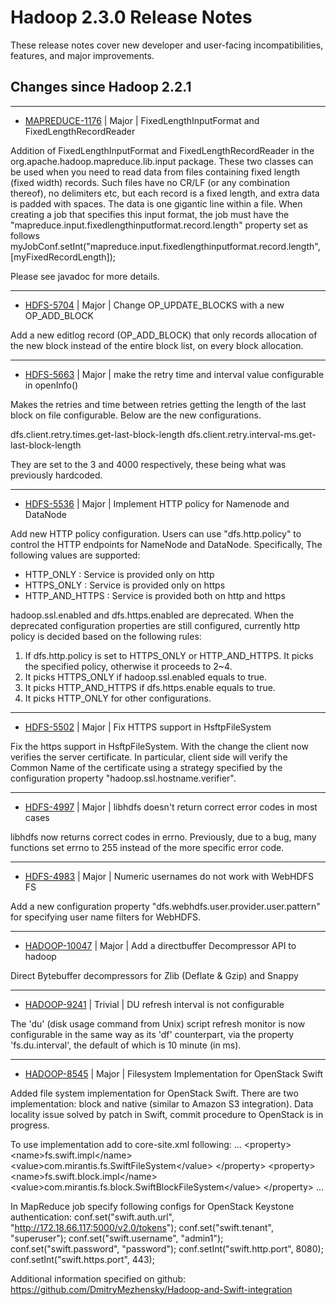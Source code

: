 # Hadoop  2.3.0 Release Notes

These release notes cover  new developer and user-facing incompatibilities, features, and major improvements.

## Changes since Hadoop 2.2.1

---

* [MAPREDUCE-1176](https://issues.apache.org/jira/browse/MAPREDUCE-1176) | Major | FixedLengthInputFormat and FixedLengthRecordReader

Addition of FixedLengthInputFormat and FixedLengthRecordReader in the org.apache.hadoop.mapreduce.lib.input package. These two classes can be used when you need to read data from files containing fixed length (fixed width) records. Such files have no CR/LF (or any combination thereof), no delimiters etc, but each record is a fixed length, and extra data is padded with spaces. The data is one gigantic line within a file. When creating a job that specifies this input format, the job must have the "mapreduce.input.fixedlengthinputformat.record.length" property set as follows myJobConf.setInt("mapreduce.input.fixedlengthinputformat.record.length",[myFixedRecordLength]); 

Please see javadoc for more details.

---

* [HDFS-5704](https://issues.apache.org/jira/browse/HDFS-5704) | Major | Change OP\_UPDATE\_BLOCKS  with a new OP\_ADD\_BLOCK

Add a new editlog record (OP\_ADD\_BLOCK) that only records allocation of the new block instead of the entire block list, on every block allocation.

---

* [HDFS-5663](https://issues.apache.org/jira/browse/HDFS-5663) | Major | make the retry time and interval value configurable in openInfo()

Makes the retries and time between retries getting the length of the last block on file configurable.  Below are the new configurations.

dfs.client.retry.times.get-last-block-length
dfs.client.retry.interval-ms.get-last-block-length

They are set to the 3 and 4000 respectively, these being what was previously hardcoded.



---

* [HDFS-5536](https://issues.apache.org/jira/browse/HDFS-5536) | Major | Implement HTTP policy for Namenode and DataNode

Add new HTTP policy configuration. Users can use "dfs.http.policy" to control the HTTP endpoints for NameNode and DataNode. Specifically, The following values are supported:
- HTTP\_ONLY : Service is provided only on http
- HTTPS\_ONLY : Service is provided only on https
- HTTP\_AND\_HTTPS : Service is provided both on http and https

hadoop.ssl.enabled and dfs.https.enabled are deprecated. When the deprecated configuration properties are still configured, currently http policy is decided based on the following rules:
1. If dfs.http.policy is set to HTTPS\_ONLY or HTTP\_AND\_HTTPS. It picks the specified policy, otherwise it proceeds to 2~4.
2. It picks HTTPS\_ONLY if hadoop.ssl.enabled equals to true.
3. It picks HTTP\_AND\_HTTPS if dfs.https.enable equals to true.
4. It picks HTTP\_ONLY for other configurations.

---

* [HDFS-5502](https://issues.apache.org/jira/browse/HDFS-5502) | Major | Fix HTTPS support in HsftpFileSystem

Fix the https support in HsftpFileSystem. With the change the client now verifies the server certificate. In particular, client side will verify the Common Name of the certificate using a strategy specified by the configuration property "hadoop.ssl.hostname.verifier".

---

* [HDFS-4997](https://issues.apache.org/jira/browse/HDFS-4997) | Major | libhdfs doesn't return correct error codes in most cases

libhdfs now returns correct codes in errno. Previously, due to a bug, many functions set errno to 255 instead of the more specific error code.

---

* [HDFS-4983](https://issues.apache.org/jira/browse/HDFS-4983) | Major | Numeric usernames do not work with WebHDFS FS

Add a new configuration property "dfs.webhdfs.user.provider.user.pattern" for specifying user name filters for WebHDFS.

---

* [HADOOP-10047](https://issues.apache.org/jira/browse/HADOOP-10047) | Major | Add a directbuffer Decompressor API to hadoop

Direct Bytebuffer decompressors for Zlib (Deflate &amp; Gzip) and Snappy 

---

* [HADOOP-9241](https://issues.apache.org/jira/browse/HADOOP-9241) | Trivial | DU refresh interval is not configurable

The 'du' (disk usage command from Unix) script refresh monitor is now configurable in the same way as its 'df' counterpart, via the property 'fs.du.interval', the default of which is 10 minute (in ms).

---

* [HADOOP-8545](https://issues.apache.org/jira/browse/HADOOP-8545) | Major | Filesystem Implementation for OpenStack Swift

Added file system implementation for OpenStack Swift.
There are two implementation: block and native (similar to Amazon S3 integration).
Data locality issue solved by patch in Swift, commit procedure to OpenStack is in progress.

To use implementation add to core-site.xml following:
...
	&lt;property&gt;
	        &lt;name&gt;fs.swift.impl&lt;/name&gt;
	    	&lt;value&gt;com.mirantis.fs.SwiftFileSystem&lt;/value&gt;
	&lt;/property&gt;
	&lt;property&gt;
	    	&lt;name&gt;fs.swift.block.impl&lt;/name&gt;
	         &lt;value&gt;com.mirantis.fs.block.SwiftBlockFileSystem&lt;/value&gt;
        &lt;/property&gt;
...

In MapReduce job specify following configs for OpenStack Keystone authentication:
conf.set("swift.auth.url", "http://172.18.66.117:5000/v2.0/tokens");
conf.set("swift.tenant", "superuser");
conf.set("swift.username", "admin1");
conf.set("swift.password", "password");
conf.setInt("swift.http.port", 8080);
conf.setInt("swift.https.port", 443);

Additional information specified on github: https://github.com/DmitryMezhensky/Hadoop-and-Swift-integration



